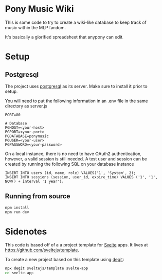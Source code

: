 Pony Music Wiki
=====================

This is some code to try to create a wiki-like database to keep track of music within the MLP fandom.

It's basically a glorified spreadsheet that anypony can edit.

Setup
==============

Postgresql
-------------------

The project uses [postgresql](https://www.postgresql.org/) as its server.
Make sure to install it prior to setup.

You will need to put the following information
in an .env file in the same directory as server.js

```
PORT=80

# Database
PGHOST=<your-host>
PGPORT=<your-port>
PGDATABASE=ponymusic
PGUSER=<your-user>
PGPASSWORD=<your-password>
```

On a local instance, there is no need to have OAuth2 authentication, however, a valid session is still needed.
A test user and session can be created by running the following SQL on your database instance

```
INSERT INTO users (id, name, role) VALUES('1', 'System', 2);
INSERT INTO sessions (session, user_id, expire_time) VALUES ('1', '1', NOW() + interval '1 year');
```


Running from source
----------------------

```bash
npm install
npm run dev
```


Sidenotes 
===============
This code is based off of a a project template for [Svelte](https://svelte.dev) apps. It lives at https://github.com/sveltejs/template.

To create a new project based on this template using [degit](https://github.com/Rich-Harris/degit):

```bash
npx degit sveltejs/template svelte-app
cd svelte-app
```
